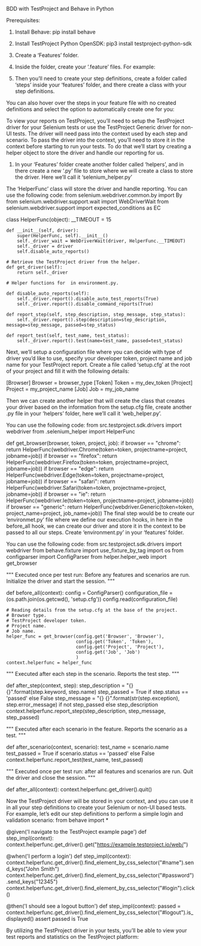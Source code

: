 BDD with TestProject and Behave in Python

Prerequisites:

1.	Install Behave:
pip install behave

2.	Install TestProject Python OpenSDK:
pip3 install testproject-python-sdk
3.	Create a ‘Features’ folder.
 
4.	Inside the folder, create your ‘.feature’ files. For example:
 
5.	Then you’ll need to create your step definitions, create a folder called ‘steps’ inside your ‘features’ folder, and there create a class with your step definitions.
 
You can also hover over the steps in your feature file with no created definitions and select the option to automatically create one for you:
 
To view your reports on TestProject, you’ll need to setup the TestProject driver for your Selenium tests or use the TestProject Generic driver for non-UI tests.
The driver will need pass into the context used by each step and scenario.
To pass the driver into the context, you’ll need to store it in the context before starting to run your tests.
To do that we’ll start by creating a helper object to store the driver and handle our reporting for us.
1.	In your ‘Features’  folder create another folder called ‘helpers’, and in there create a new ‘.py’ file to store where we will create a class to store the driver. Here we’ll call it ‘selenium_helper.py’
 
The ‘HelperFunc’ class will store the driver and handle reporting.
You can use the following code:
from selenium.webdriver.common.by import By
from selenium.webdriver.support.wait import WebDriverWait
from selenium.webdriver.support import expected_conditions as EC


class HelperFunc(object):
    __TIMEOUT = 15

    def __init__(self, driver):
        super(HelperFunc, self).__init__()
        self._driver_wait = WebDriverWait(driver, HelperFunc.__TIMEOUT)
        self._driver = driver
        self.disable_auto_reports()

    # Retrieve the TestProject driver from the helper.
    def get_driver(self):
        return self._driver

    # Helper functions for  in environment.py.

    def disable_auto_reports(self):
        self._driver.report().disable_auto_test_reports(True)
        self._driver.report().disable_command_reports(True)

    def report_step(self, step_description, step_message, step_status):
        self._driver.report().step(description=step_description, message=step_message, passed=step_status)

    def report_test(self, test_name, test_status):
        self._driver.report().test(name=test_name, passed=test_status)

Next, we’ll setup a configuration file where you can decide with type of driver you’d like to use, specify your developer token, project name and job name for your TestProject report.
Create a file called ‘setup.cfg’ at the root of your project and fill it with the following details:
 
[Browser]
Browser = browser_type
[Token]
Token = my_dev_token
[Project]
Project = my_project_name
[Job]
Job = my_job_name

Then we can create another helper that will create the class that creates your driver based on the information from the setup.cfg file, create another .py file in your ‘helpers’ folder, here we’ll call it ‘web_helper.py’.
 
You can use the following code:
from src.testproject.sdk.drivers import webdriver
from .selenium_helper import HelperFunc


def get_browser(browser, token, project, job):
    if browser == "chrome":
        return HelperFunc(webdriver.Chrome(token=token, projectname=project, jobname=job))
    if browser == "firefox":
        return HelperFunc(webdriver.Firefox(token=token, projectname=project, jobname=job))
    if browser == "edge":
        return HelperFunc(webdriver.Edge(token=token, projectname=project, jobname=job))
    if browser == "safari":
        return HelperFunc(webdriver.Safari(token=token, projectname=project, jobname=job))
    if browser == "ie":
        return HelperFunc(webdriver.Ie(token=token, projectname=project, jobname=job))
    if browser == "generic":
        return HelperFunc(webdriver.Generic(token=token, project_name=project, job_name=job))
The final step would be to create our ‘environmet.py’ file where we define our execution hooks, in here in the before_all hook, we can create our driver and store it in the context to be passed to all our steps.
Create ‘environment.py’ in your ‘features’ folder.
 
You can use the following code:
from src.testproject.sdk.drivers import webdriver
from behave.fixture import use_fixture_by_tag
import os
from configparser import ConfigParser
from helper.helper_web import get_browser

""" Executed once per test run: Before any features and scenarios are run.
    Initialize the driver and start the session.
"""


def before_all(context):
    config = ConfigParser()
    configuration_file = (os.path.join(os.getcwd(), 'setup.cfg'))
    config.read(configuration_file)

    # Reading details from the setup.cfg at the base of the project.
    # Browser type.
    # TestProject developer token.
    # Project name.
    # Job name.
    helper_func = get_browser(config.get('Browser', 'Browser'),
                              config.get('Token', 'Token'),
                              config.get('Project', 'Project'),
                              config.get('Job', 'Job')
                              )
    context.helperfunc = helper_func


""" Executed after each step in the scenario.
    Reports the test step.
"""


def after_step(context, step):
    step_description = "{} {}".format(step.keyword, step.name)
    step_passed = True if step.status == 'passed' else False
    step_message = "{} {}".format(str(step.exception), step.error_message) if not step_passed else step_description
    context.helperfunc.report_step(step_description, step_message, step_passed)


""" Executed after each scenario in the feature.
    Reports the scenario as a test.
"""


def after_scenario(context, scenario):
    test_name = scenario.name
    test_passed = True if scenario.status == 'passed' else False
    context.helperfunc.report_test(test_name, test_passed)


""" Executed once per test run: after all features and scenarios are run.
    Quit the driver and close the session.
"""


def after_all(context):
    context.helperfunc.get_driver().quit()

Now the TestProject driver will be stored in your context, and you can use it in all your step definitions to create your Selenium or non-UI based tests.
For example, let’s edit our step definitions to perform a simple login and validation scenario:
from behave import *


@given('I navigate to the TestProject example page')
def step_impl(context):
    context.helperfunc.get_driver().get("https://example.testproject.io/web/")


@when('I perform a login')
def step_impl(context):
    context.helperfunc.get_driver().find_element_by_css_selector("#name").send_keys("John Smith")
    context.helperfunc.get_driver().find_element_by_css_selector("#password").send_keys("12345")
    context.helperfunc.get_driver().find_element_by_css_selector("#login").click()


@then('I should see a logout button')
def step_impl(context):
    passed = context.helperfunc.get_driver().find_element_by_css_selector("#logout").is_displayed()
    assert passed is True

By utilizing the TestProject driver in your tests, you’ll be able to view your test reports and statistics on the TestProject platform:
 

